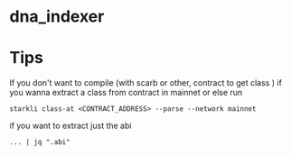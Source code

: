# dna_indexer

# Tips

If you don't want to compile (with scarb or other, contract to get class ) if you wanna extract a class from contract in mainnet or else run

```
starkli class-at <CONTRACT_ADDRESS> --parse --network mainnet
```

if you want to extract just the abi

```
... | jq ".abi"
```
